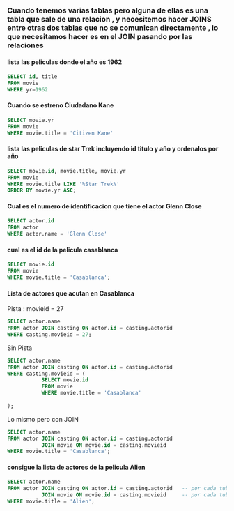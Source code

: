 ### Cuando tenemos varias tablas pero alguna de ellas es una tabla que sale de una relacion , y necesitemos hacer JOINS entre otras dos tablas que no se comunican directamente , lo que necesitamos hacer es en el JOIN pasando por las relaciones
#### lista las peliculas donde el año es 1962
``` SQL
SELECT id, title
FROM movie
WHERE yr=1962

```
#### Cuando se estreno Ciudadano Kane
```SQL
SELECT movie.yr
FROM movie
WHERE movie.title = 'Citizen Kane'
```
#### lista las peliculas de star Trek incluyendo id titulo y año y ordenalos por año
```SQL
SELECT movie.id, movie.title, movie.yr
FROM movie
WHERE movie.title LIKE '%Star Trek%'
ORDER BY movie.yr ASC;

```
#### Cual es el numero de identificacion que tiene el actor Glenn Close
```SQL
SELECT actor.id
FROM actor
WHERE actor.name = 'Glenn Close'

```
#### cual es el id de la pelicula casablanca
```SQL
SELECT movie.id
FROM movie
WHERE movie.title = 'Casablanca';

```
#### Lista de actores que acutan en Casablanca
Pista : movieid = 27
```SQL
SELECT actor.name
FROM actor JOIN casting ON actor.id = casting.actorid
WHERE casting.movieid = 27;

```
Sin Pista
``` SQL
SELECT actor.name
FROM actor JOIN casting ON actor.id = casting.actorid
WHERE casting.movieid = (
           SELECT movie.id
           FROM movie
           WHERE movie.title = 'Casablanca'
          
);

```
Lo mismo pero con JOIN
``` SQL
SELECT actor.name
FROM actor JOIN casting ON actor.id = casting.actorid
           JOIN movie ON movie.id = casting.movieid
WHERE movie.title = 'Casablanca';

```
#### consigue la lista de actores de la pelicula Alien
```SQL
SELECT actor.name
FROM actor JOIN casting ON actor.id = casting.actorid   -- por cada tubpla de la tabla actor insertarmos todas las tuplas de la tabla casting pero filtramos donde el id del actor sea igual al  idactor
           JOIN movie ON movie.id = casting.movieid     -- por cada tubpla de la tabla actor insertarmos todas las tuplas de la tabla movie pero filtramos donde el id de la pelicula sea igual al  idmovie
WHERE movie.title = 'Alien';

```
####
```SQL

```
####
```SQL

```
####
```SQL

```
